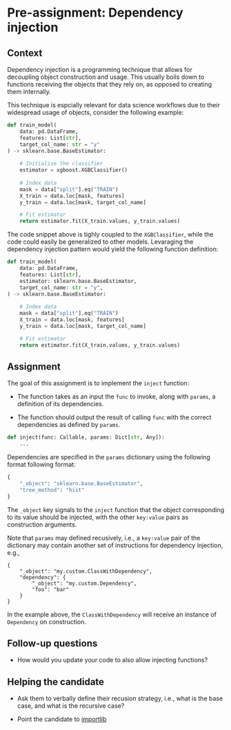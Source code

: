 # Pre-assignment: Dependency injection

## Context

Dependency injection is a programming technique that allows for decoupling object construction and usage. This usually boils down to functions receiving the objects that they rely on, as opposed to creating them internally. 

This technique is espcially relevant for data science workflows due to their widespread usage of objects, consider the following example:

```python
def train_model(
    data: pd.DataFrame, 
    features: List[str],
    target_col_name: str = "y"
) -> sklearn.base.BaseEstimator:
    
    # Initialise the classifier
    estimator = xgboost.XGBClassifier()
    
    # Index data
    mask = data["split"].eq("TRAIN")
    X_train = data.loc[mask, features]
    y_train = data.loc[mask, target_col_name]

    # Fit estimator
    return estimator.fit(X_train.values, y_train.values)
```

The code snippet above is tighly coupled to the `XGBClassifier`, while the code could easily be generalized to other models. Levaraging the dependency injection pattern would yield the following function definition:

```python
def train_model(
    data: pd.DataFrame, 
    features: List[str],
    estimator: sklearn.base.BaseEstimator,
    target_col_name: str = "y",
) -> sklearn.base.BaseEstimator:
    
    # Index data
    mask = data["split"].eq("TRAIN")
    X_train = data.loc[mask, features]
    y_train = data.loc[mask, target_col_name]

    # Fit estimator
    return estimator.fit(X_train.values, y_train.values)
```

## Assignment

The goal of this assignment is to implement the `inject` function:

- The function takes as an input the `func` to invoke, along with `params`, a definition of its dependencies. 

- The function should output the result of calling `func` with the correct dependencies as defined by `params`.

```python
def inject(func: Callable, params: Dict[str, Any]):
    ...
```

Dependencies are specified in the `params` dictionary using the following format following format:

```python
{
    "_object": "sklearn.base.BaseEstimator",
    "tree_method": "hist"
}
```

The `_object` key signals to the `inject` function that the object corresponding to its value should be injected, with the other `key:value` pairs as construction arguments.

Note that `params` may defined recusively, i.e., a `key:value` pair of the dictionary may contain another set of instructions for dependency injection, e.g.,

```
{
    "_object": "my.custom.ClassWithDependency",
    "dependency": {
        "_object": "my.custom.Dependency",
        "foo": "bar"
    }
}
```

In the example above, the `ClassWithDependency` will receive an instance of `Dependency` on construction.

## Follow-up questions

- How would you update your code to also allow injecting functions?

## Helping the candidate

- Ask them to verbally define their recusion strategy, i.e., what is the base case, and what is the recursive case?

- Point the candidate to [importlib](https://docs.python.org/3/library/importlib.html#importlib.import_module)